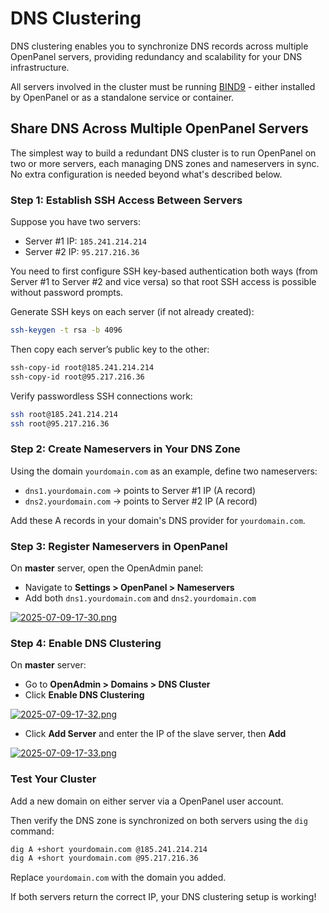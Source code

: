 # DNS Clustering

DNS clustering enables you to synchronize DNS records across multiple OpenPanel servers, providing redundancy and scalability for your DNS infrastructure.

All servers involved in the cluster must be running [BIND9](https://www.isc.org/bind/) - either installed by OpenPanel or as a standalone service or container.

## Share DNS Across Multiple OpenPanel Servers

The simplest way to build a redundant DNS cluster is to run OpenPanel on two or more servers, each managing DNS zones and nameservers in sync. No extra configuration is needed beyond what's described below.

### Step 1: Establish SSH Access Between Servers

Suppose you have two servers:

- Server #1 IP: `185.241.214.214`
- Server #2 IP: `95.217.216.36`

You need to first configure SSH key-based authentication both ways (from Server #1 to Server #2 and vice versa) so that root SSH access is possible without password prompts.

Generate SSH keys on each server (if not already created):

```bash
ssh-keygen -t rsa -b 4096
```

Then copy each server’s public key to the other:

```bash
ssh-copy-id root@185.241.214.214
ssh-copy-id root@95.217.216.36
```

Verify passwordless SSH connections work:

```bash
ssh root@185.241.214.214
ssh root@95.217.216.36
```


### Step 2: Create Nameservers in Your DNS Zone

Using the domain `yourdomain.com` as an example, define two nameservers:

- `dns1.yourdomain.com` → points to Server #1 IP (A record)
- `dns2.yourdomain.com` → points to Server #2 IP (A record)

Add these A records in your domain's DNS provider for `yourdomain.com`.


### Step 3: Register Nameservers in OpenPanel

On **master** server, open the OpenAdmin panel:
* Navigate to **Settings > OpenPanel > Nameservers**
* Add both `dns1.yourdomain.com` and `dns2.yourdomain.com`

[![2025-07-09-17-30.png](https://i.postimg.cc/kXnvzCwW/2025-07-09-17-30.png)](https://postimg.cc/jCFfnGpj)

### Step 4: Enable DNS Clustering

On **master** server:

* Go to **OpenAdmin > Domains > DNS Cluster**
* Click **Enable DNS Clustering**

[![2025-07-09-17-32.png](https://i.postimg.cc/FzG3NfG3/2025-07-09-17-32.png)](https://postimg.cc/2LbVxSsS)

* Click **Add Server** and enter the IP of the slave server, then **Add**

[![2025-07-09-17-33.png](https://i.postimg.cc/7PX2C2MT/2025-07-09-17-33.png)](https://postimg.cc/3W4RVWqK)

### Test Your Cluster

Add a new domain on either server via a OpenPanel user account.

Then verify the DNS zone is synchronized on both servers using the `dig` command:

```bash
dig A +short yourdomain.com @185.241.214.214
dig A +short yourdomain.com @95.217.216.36
```

Replace `yourdomain.com` with the domain you added.

If both servers return the correct IP, your DNS clustering setup is working!

